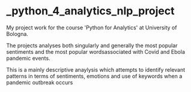 # _python_4_analytics_nlp_project
My project work for the course 'Python for Analytics' at University of Bologna.

The projects analyses both singularly and generally the most popular sentiments and the most popular wordsassociated with Covid and Ebola pandemic events.

This is a mainly descriptive anaylysis which attempts to identify relevant patterns in terms of sentiments, emotions and use of keywords when a pandemic outbreak occurs
